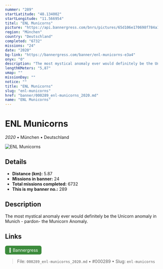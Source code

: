```yaml
---
nummer: "289"
startLatitude: "48.134002"
startLongitude: "11.566954"
titel: "ENL Municorns"
picture: "https://api.bannergress.com/bnrs/pictures/65d106e170698f784a1c3315804b405b"
region: "München"
country: "Deutschland"
completed: "6732"
missions: "24"
date: "2020"
bg-link: "https://bannergress.com/banner/enl-municorns-e3a4"
onyx: "0"
description: "The most mystical anomaly ever would definitely be the Unicorn anomaly in Munich - pardon- the Municorn Anomaly."
lengthKMeters: "5,87"
umap: ""
missionDay: ""
notice: ""
title: "ENL Municorns"
slug: "enl-municorns"
href: "banner/000289_enl-municorns_2020.md"
name: "ENL Municorns"
---
```

# ENL Municorns

*2020* • München • Deutschland

![ENL Municorns](https://api.bannergress.com/bnrs/pictures/65d106e170698f784a1c3315804b405b)



## Details
- **Distance (km):** 5.87
- **Missions in banner:** 24
- **Total missions completed:** 6732
- **This is my banner no.:** 289



## Description
The most mystical anomaly ever would definitely be the Unicorn anomaly in Munich - pardon- the Municorn Anomaly.



## Links
<a href="https://bannergress.com/banner/enl-municorns-e3a4" target="_blank" style="display:inline-block;margin-right:8px;padding:6px 12px;background:#3c8b3c;color:#fff;text-decoration:none;border-radius:6px;">🔗 Bannergress</a>



> File: `000289_enl-municorns_2020.md`
> • #000289
> • Slug: `enl-municorns`
